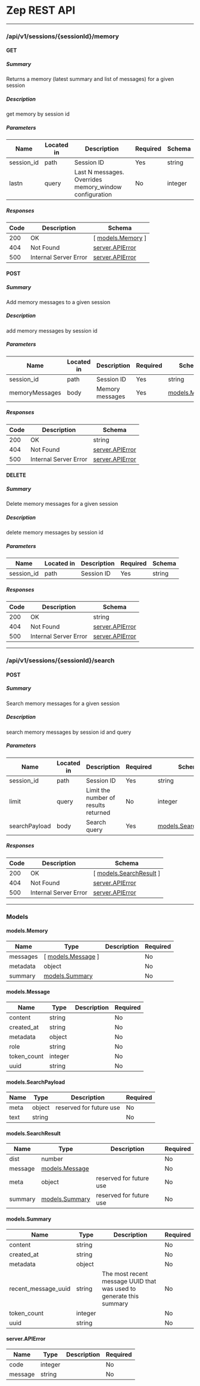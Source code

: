 # Zep REST API

---

### /api/v1/sessions/{sessionId}/memory

#### GET

##### Summary

Returns a memory (latest summary and list of messages) for a given session

##### Description

get memory by session id

##### Parameters

| Name       | Located in | Description                                            | Required | Schema  |
|------------|------------|--------------------------------------------------------|----------|---------|
| session_id | path       | Session ID                                             | Yes      | string  |
| lastn      | query      | Last N messages. Overrides memory_window configuration | No       | integer |

##### Responses

| Code | Description           | Schema                             |
|------|-----------------------|------------------------------------|
| 200  | OK                    | [ [models.Memory](#modelsmemory) ] |
| 404  | Not Found             | [server.APIError](#serverapierror) |
| 500  | Internal Server Error | [server.APIError](#serverapierror) |

#### POST

##### Summary

Add memory messages to a given session

##### Description

add memory messages by session id

##### Parameters

| Name           | Located in | Description     | Required | Schema                         |
|----------------|------------|-----------------|----------|--------------------------------|
| session_id     | path       | Session ID      | Yes      | string                         |
| memoryMessages | body       | Memory messages | Yes      | [models.Memory](#modelsmemory) |

##### Responses

| Code | Description           | Schema                             |
|------|-----------------------|------------------------------------|
| 200  | OK                    | string                             |
| 404  | Not Found             | [server.APIError](#serverapierror) |
| 500  | Internal Server Error | [server.APIError](#serverapierror) |

#### DELETE

##### Summary

Delete memory messages for a given session

##### Description

delete memory messages by session id

##### Parameters

| Name       | Located in | Description | Required | Schema |
|------------|------------|-------------|----------|--------|
| session_id | path       | Session ID  | Yes      | string |

##### Responses

| Code | Description           | Schema                             |
|------|-----------------------|------------------------------------|
| 200  | OK                    | string                             |
| 404  | Not Found             | [server.APIError](#serverapierror) |
| 500  | Internal Server Error | [server.APIError](#serverapierror) |

---

### /api/v1/sessions/{sessionId}/search

#### POST

##### Summary

Search memory messages for a given session

##### Description

search memory messages by session id and query

##### Parameters

| Name          | Located in | Description                          | Required | Schema                                       |
|---------------|------------|--------------------------------------|----------|----------------------------------------------|
| session_id    | path       | Session ID                           | Yes      | string                                       |
| limit         | query      | Limit the number of results returned | No       | integer                                      |
| searchPayload | body       | Search query                         | Yes      | [models.SearchPayload](#modelssearchpayload) |

##### Responses

| Code | Description           | Schema                                         |
|------|-----------------------|------------------------------------------------|
| 200  | OK                    | [ [models.SearchResult](#modelssearchresult) ] |
| 404  | Not Found             | [server.APIError](#serverapierror)             |
| 500  | Internal Server Error | [server.APIError](#serverapierror)             |

---

### Models

#### models.Memory

| Name     | Type                                 | Description | Required |
|----------|--------------------------------------|-------------|----------|
| messages | [ [models.Message](#modelsmessage) ] |             | No       |
| metadata | object                               |             | No       |
| summary  | [models.Summary](#modelssummary)     |             | No       |

#### models.Message

| Name        | Type    | Description | Required |
|-------------|---------|-------------|----------|
| content     | string  |             | No       |
| created_at  | string  |             | No       |
| metadata    | object  |             | No       |
| role        | string  |             | No       |
| token_count | integer |             | No       |
| uuid        | string  |             | No       |

#### models.SearchPayload

| Name | Type   | Description             | Required |
|------|--------|-------------------------|----------|
| meta | object | reserved for future use | No       |
| text | string |                         | No       |

#### models.SearchResult

| Name    | Type                             | Description             | Required |
|---------|----------------------------------|-------------------------|----------|
| dist    | number                           |                         | No       |
| message | [models.Message](#modelsmessage) |                         | No       |
| meta    | object                           | reserved for future use | No       |
| summary | [models.Summary](#modelssummary) | reserved for future use | No       |

#### models.Summary

| Name                | Type    | Description                                                         | Required |
|---------------------|---------|---------------------------------------------------------------------|----------|
| content             | string  |                                                                     | No       |
| created_at          | string  |                                                                     | No       |
| metadata            | object  |                                                                     | No       |
| recent_message_uuid | string  | The most recent message UUID that was used to generate this summary | No       |
| token_count         | integer |                                                                     | No       |
| uuid                | string  |                                                                     | No       |

#### server.APIError

| Name    | Type    | Description | Required |
|---------|---------|-------------|----------|
| code    | integer |             | No       |
| message | string  |             | No       |
